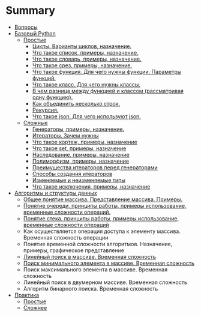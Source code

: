 # Summary

* [Вопросы](README.md)
* [Базовый Python](chapter1.md)
   * [Простые](prostie.md)
       * [Циклы. Варианты циклов, назначение.](tsikli_varianti_tsiklov,_naznachenie.md)
       * [Что такое список, примеры, назначение.](chto_takoe_spisok,_primeri,_naznachenie.md)
       * [Что такое словарь, примеры, назначение.](chto_takoe_slovar,_primeri,_naznachenie.md)
       * [Что такое срез, примеры, назначение.](chto_takoe_srez,_primeri,_naznachenie.md)
       * [Что такое функция. Для чего нужны функции. Параметры функций.](chto_takoe_funktsiya_dlya_chego_nuzhni_funktsii_pa.md)
       * [Что такое класс. Для чего нужны классы.](chto_takoe_klass_dlya_chego_nuzhni_klassi.md)
       * [В чем разница между функцией  и классом (рассматривая одну функцию).](v_chem_raznitsa_mezhdu_funktsiei_i_klassom_rassmat.md)
       * [Как объединить несколько строк.](kak_obedinit_neskolko_strok.md)
       * [Рекурсия.](rekursiya.md)
       * [Что такое json. Для чего используют json.](chto_takoe_json_dlya_chego_ispolzuyut_json.md)
   * [Сложные](slozhnie.md)
       * [Генераторы, примеры, назначение.](generatori,_primeri,_naznachenie.md)
       * [Итераторы. Зачем нужны](iteratori_zachem_nuzhni.md)
       * [Что такое кортеж, примеры, назначение](chto_takoe_kortezh,_primeri,_naznachenie.md)
       * [Что такое set, примеры, назначение](chto_takoe_set,_primeri,_naznachenie.md)
       * [Наследование, примеры, назначение](nasledovanie,_primeri,_naznachenie.md)
       * [Полиморфизм, примеры, назначение](polimorfizm,_primeri,_naznachenie.md)
       * [Преимущества итераторов перед генераторами](preimuschestva_iteratorov_pered_generatorami.md)
       * [Способы создания итераторов](sposobi_sozdaniya_iteratorov.md)
       * [Изменяемые и неизменяемые типы](izmenyaemie_i_neizmenyaemie_tipi.md)
       * [Что такое исключения, примеры, назначение](chto_takoe_isklyucheniya,_primeri,_naznachenie.md)
* [Алгоритмы и структуры данных](chapter2.md)
   * [Общее понятие массива. Представление массива. Примеры.](obschee_ponyatie_massiva_predstavlenie_massiva_pri.md)
   * [Понятие очереди, принципы работы, примеры использование, временные сложности операций.](ponyatie_ocheredi,_printsipi_raboti,_primeri_ispol.md)
   * [Понятие стека, принципы работы, примеры использование, временные сложности операций](ponyatie_steka,_printsipi_raboti,_primeri_ispolzov.md)
   * Как осуществляется операция доступа к элементу массива. Временная сложность операции
   * Понятие временной сложности алгоритмов. Назначение, примеры, графическое представление
   * [Линейный поиск в массиве. Временная сложность](lineinii_poisk_v_massive_vremennaya_slozhnost.md)
   * [Поиск минимального элемента в массиве. Временная сложность](poisk_minimalnogo_elementa_v_massive_vremennaya_sl.md)
   * Поиск максимального элемента в массиве. Временная сложность
   * Линейный поиск в двумерном массиве. Временная сложность
   * Алгоритм бинарного поиска. Временная сложность
* [Практика](praktika.md)
   * [Простые](practic_prostie.md)
   * [Сложнее](slozhnee.md)

